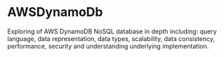 # AWSDynamoDb
Exploring of AWS DynamoDB NoSQL database in depth including: query language, data representation, data types, scalability, data consistency, performance, security and understanding underlying implementation.
